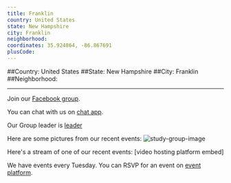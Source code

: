 ```yaml
---
title: Franklin
country: United States
state: New Hampshire
city: Franklin
neighborhood: 
coordinates: 35.924864, -86.867691
plusCode:
---
```


##Country: United States
##State: New Hampshire
##City: Franklin
##Neighborhood: 
*****
Join our [Facebook group](https://www.facebook.com/groups/freecode.camp.franklin).

You can chat with us on [chat app]().

Our Group leader is [leader]()

Here are some pictures from our recent events:
![study-group-image]()

Here's a stream of one of our recent events:
[video hosting platform embed]

We have events every Tuesday. You can RSVP for an event on [event platform]().
